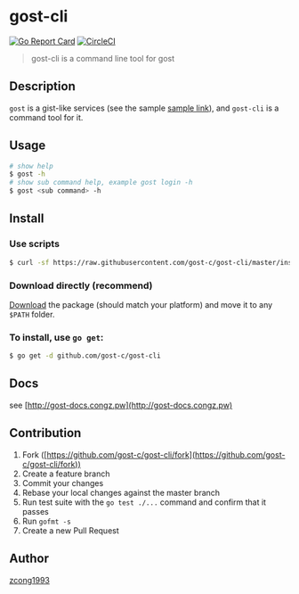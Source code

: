 # gost-cli

[![Go Report Card](https://goreportcard.com/badge/github.com/gost-c/gost-cli)](https://goreportcard.com/report/github.com/gost-c/gost-cli)
[![CircleCI](https://circleci.com/gh/gost-c/gost-cli/tree/master.svg?style=shield)](https://circleci.com/gh/gost-c/gost-cli/tree/master)

> gost-cli is a command line tool for gost

## Description

`gost` is a gist-like services (see the sample [sample link](http://gost.surge.sh/#/7f6fbcc7-8a8b-443e-a88e-39f49c693215)), and `gost-cli` is a command tool for it.

## Usage

```bash
# show help
$ gost -h
# show sub command help, example gost login -h
$ gost <sub command> -h
```

## Install

### Use scripts

```sh
$ curl -sf https://raw.githubusercontent.com/gost-c/gost-cli/master/install.sh | sh
```

### Download directly (recommend)

[Download](https://github.com/gost-c/gost-cli/releases) the package (should match your platform) and move it to any `$PATH` folder.

### To install, use `go get`:

```bash
$ go get -d github.com/gost-c/gost-cli
```

## Docs

see [http://gost-docs.congz.pw](http://gost-docs.congz.pw)

## Contribution

1. Fork ([https://github.com/gost-c/gost-cli/fork](https://github.com/gost-c/gost-cli/fork))
1. Create a feature branch
1. Commit your changes
1. Rebase your local changes against the master branch
1. Run test suite with the `go test ./...` command and confirm that it passes
1. Run `gofmt -s`
1. Create a new Pull Request

## Author

[zcong1993](https://github.com/zcong1993)
